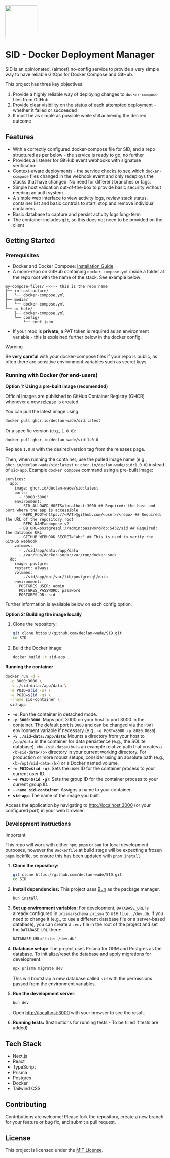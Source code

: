 <img src=https://github.com/user-attachments/assets/81d5fd14-89d3-49c7-a01a-a99e54680bf8 width="100" height="100">

# SID - Docker Deployment Manager

SID is an opinionated, (almost) no-config service to provide a very simple way to have reliable GitOps for Docker Compose and GitHub.

This project has three key objectives:
1. Provide a highly reliable way of deploying changes to `docker-compose` files from GitHub
2. Provide clear visibility on the status of each attempted deployment - whether it failed or succeeded
3. It must be as simple as possible while still achieving the desired outcome

## Features

- With a correctly configured docker-compose file for SID, and a repo structured as per below - the service is ready to go, no further 
- Provides a listener for GitHub event webhooks with signature verification 
- Context-aware deployments - the service checks to see which `docker-compose` files changed in the webhook event and only redeploys the stacks that have changed. No need for different branches or tags. 
- Simple host validation out-of-the-box to provide basic security without needing an auth system
- A simple web interface to view activity logs, review stack status, container list and basic controls to start, stop and remove individual containers
- Basic database to capture and persist activity logs long-term
- The container includes `git`, so this does not need to be provided on the client

## Getting Started

### Prerequisites

- Docker and Docker Compose: [Installation Guide](https://docs.docker.com/get-docker/)
- A mono-repo on GitHub containing `docker-compose.yml` inside a folder at the repo root with the name of the stack. See example below:
```
my-compose-files/ <<--- this is the repo name
├── infrastructure/
│   └── docker-compose.yml
├── media/
│   └── docker-compose.yml
└── pi-hole/
    ├── docker-compose.yml
    └── config/
        └── conf.json
```
- If your repo is **private**, a PAT token is required as an environment variable - this is explained further below in the docker config.

> [!WARNING]
> Be **very careful** with your docker-compose files if your repo is public, as often there are sensitive environment variables such as secret keys.

### Running with Docker (for end-users)

**Option 1: Using a pre-built image (recomended)**

Official images are published to GitHub Container Registry (GHCR) whenever a new [release](https://github.com/declan-wade/SID/releases) is created.

You can pull the latest image using:
```bash
docker pull ghcr.io/declan-wade/sid:latest
```
Or a specific version (e.g., `1.0.0`):
```bash
docker pull ghcr.io/declan-wade/sid:1.0.0
```
Replace `1.0.0` with the desired version tag from the releases page.

Then, when running the container, use the pulled image name (e.g., `ghcr.io/declan-wade/sid:latest` or `ghcr.io/declan-wade/sid:1.0.0`) instead of `sid-app`.
Example `docker compose` command using a pre-built image:
```docker
services:
  app:
    image: ghcr.io/declan-wade/sid:latest
    ports:
      - "3000:3000"
    environment:
      - SID_ALLOWED_HOSTS=localhost:3000 ## Required: the host and port where the app is accessible
      - REPO_ROOT=https://<PAT>@github.com/<user>/<repo> ## Required: the URL of the repository root
      - REPO_NAME=compose-v2
      - DB_URL=postgresql://admin:password@db:5432/sid ## Required: the database URL
      - GITHUB_WEBHOOK_SECRET="abc" ## This is used to verify the GitHub webhook
    volumes:
      - ./sid/app/data:/app/data
      - /var/run/docker.sock:/var/run/docker.sock
  db:
    image: postgres
    restart: always
    volumes:
      - ./sid/app/db:/var/lib/postgresql/data
    environment:
      POSTGRES_USER: admin
      POSTGRES_PASSWORD: password
      POSTGRES_DB: sid
```
Further information is available below on each config option.

**Option 2: Building the image locally**

1. Clone the repository:
   ```bash
   git clone https://github.com/declan-wade/SID.git
   cd SID
   ```
2. Build the Docker image:
   ```bash
   docker build -t sid-app .
   ```

**Running the container**

```bash
docker run -d \
  -p 3000:3000 \
  -v ./sid-data:/app/data \
  -e PUID=$(id -u) \
  -e PGID=$(id -g) \
  --name sid-container \
  sid-app
```

- **`-d`**: Run the container in detached mode.
- **`-p 3000:3000`**: Maps port 3000 on your host to port 3000 in the container. The default port is `3000` and can be changed via the `PORT` environment variable if necessary (e.g., `-e PORT=8080 -p 8080:8080`).
- **`-v ./sid-data:/app/data`**: Mounts a directory from your host to `/app/data` in the container for data persistence (e.g., the SQLite database). `<b>./sid-data</b>` is an example relative path that creates a `<b>sid-data</b>` directory in your current working directory. For production or more robust setups, consider using an absolute path (e.g., `<b>/opt/sid-data</b>`) or a Docker named volume.
- **`-e PUID=$(id -u)`**: Sets the user ID for the container process to your current user ID.
- **`-e PGID=$(id -g)`**: Sets the group ID for the container process to your current group ID.
- **`--name sid-container`**: Assigns a name to your container.
- **`sid-app`**: The name of the image you built.

Access the application by navigating to [http://localhost:3000](http://localhost:3000) (or your configured port) in your web browser.

### Development Instructions
> [!IMPORTANT]
> This repo will work with either `npm`, `pnpm` or `bun` for local development purposes, however the `Dockerfile` at build stage will be expecting a frozen `pnpm` lockfile, so ensure this has been updated with `pnpm install`

1.  **Clone the repository:**
    ```bash
    git clone https://github.com/declan-wade/SID.git
    cd SID
    ```
2.  **Install dependencies:**
    This project uses [Bun](https://bun.sh/) as the package manager.
    ```bash
    bun install
    ```
3.  **Set up environment variables:**
    For development, `DATABASE_URL` is already configured in `prisma/schema.prisma` to use `file:./dev.db`.
    If you need to change it (e.g., to use a different database file or a server-based database), you can create a `.env` file in the root of the project and set the `DATABASE_URL` there:
    ```env
    DATABASE_URL="file:./dev.db"
    ```

4.  **Database setup:**
    The project uses Prisma for ORM and Postgres as the database.
    To initialize/reset the database and apply migrations for development:
    ```bash
    npx prisma migrate dev
    ```
    This will bootstrap a new database called `sid` with the permissions passed from the environment variables.

5.  **Run the development server:**
    ```bash
    bun dev
    ```
    Open [http://localhost:3000](http://localhost:3000) with your browser to see the result.

6.  **Running tests:**
    (Instructions for running tests - To be filled if tests are added)

## Tech Stack

- Next.js
- React
- TypeScript
- Prisma
- Postgres
- Docker
- Tailwind CSS

## Contributing

Contributions are welcome! Please fork the repository, create a new branch for your feature or bug fix, and submit a pull request.

## License

This project is licensed under the [MIT License](https://github.com/declan-wade/SID/tree/main?tab=MIT-1-ov-file).

